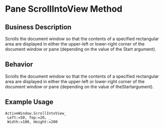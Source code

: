 # Pane ScrollIntoView Method

## Business Description
Scrolls the document window so that the contents of a specified rectangular area are displayed in either the upper-left or lower-right corner of the document window or pane (depending on the value of the Start argument).

## Behavior
Scrolls the document window so that the contents of a specified rectangular area are displayed in either the upper-left or lower-right corner of the document window or pane (depending on the value of theStartargument).

## Example Usage
```vba
ActiveWindow.ScrollIntoView_ 
 Left:=50, Top:=20, _ 
 Width:=100, Height:=200
```